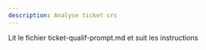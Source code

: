 ```yaml
---
description: Analyse ticket crc
---
```


Lit le fichier ticket-qualif-prompt.md et suit les instructions
